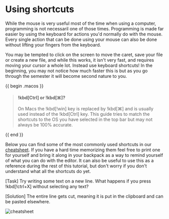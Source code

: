# Using shortcuts

<!-- > Before starting you might want to download a project from the introductory course. -->

While the mouse is very useful most of the time when using a computer,
programming is not necessaril one of those times. Programming is made far easier
by using the keyboard for actions you'd normally do with the mouse. Every single
action that can be done using your mouse can also be done without lifting your
fingers from the keyboard.

You may be tempted to click on the screen to move the caret, save your file or
create a new file, and while this works, it isn't very fast, and requires moving
your cursor a whole lot. Instead use keyboard shortcuts! In the beginning, you
may not notice how much faster this is but as you go through the semester it
will become second nature to you.

{{ begin .macos }} 
> #### !kbd[Ctrl] or !kbd[⌘]?
>
> On Macs the !kbd[!win] key is replaced by !kbd[⌘] and is usually used instead of the !kbd[Ctrl] key. This guide tries to match the shortcuts to the OS you have selected in the top bar but may not always be 100% accurate.

{{ end }}

Below you can find some of the most commonly used shortcuts in our [cheatsheet](../../Assets/cli_editor_cheatsheet.pdf). If you have a hard time memorizing them feel free to print one for yourself and bring it along in your backpack as a way to remind yourself of what you can do with the editor. It can also be useful to use this as a reference during the rest of this tutorial, but don't worry if you don't understand what all the shortcuts do yet.

[Task]
Try writing some text on a new line. What happens if you press !kbd[!ctrl+X] without selecting any text?

[Solution]
The entire line gets cut, meaning it is put in the clipboard and can be pasted elsewhere.

![cheatsheet](/Assets/editor/cli_editor_cheatsheet.png)

